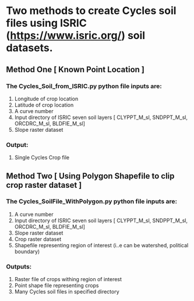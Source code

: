# Two methods to create Cycles soil files using ISRIC (https://www.isric.org/) soil datasets.


## Method One [ Known Point Location ] 

### The Cycles_Soil_from_ISRIC.py python file inputs are:

1. Longitude of crop location
2. Latitude of crop location
3. A curve number
4. Input directory of ISRIC seven soil layers [ CLYPPT_M_sl, SNDPPT_M_sl, ORCDRC_M_sl, BLDFIE_M_sl]
5. Slope raster dataset

### Output:
1. Single Cycles Crop file

## Method Two [ Using Polygon Shapefile to clip crop raster dataset ]

### The Cycles_SoilFile_WithPolygon.py python file inputs are:

1. A curve number
2. Input directory of ISRIC seven soil layers [ CLYPPT_M_sl, SNDPPT_M_sl, ORCDRC_M_sl, BLDFIE_M_sl]
3. Slope raster dataset
4. Crop raster dataset
5. Shapefile representing region of interest (i..e can be watershed, political boundary)

### Outputs:
1. Raster file of crops withing region of interest
2. Point shape file representing crops
3. Many Cycles soil files in specified directory


